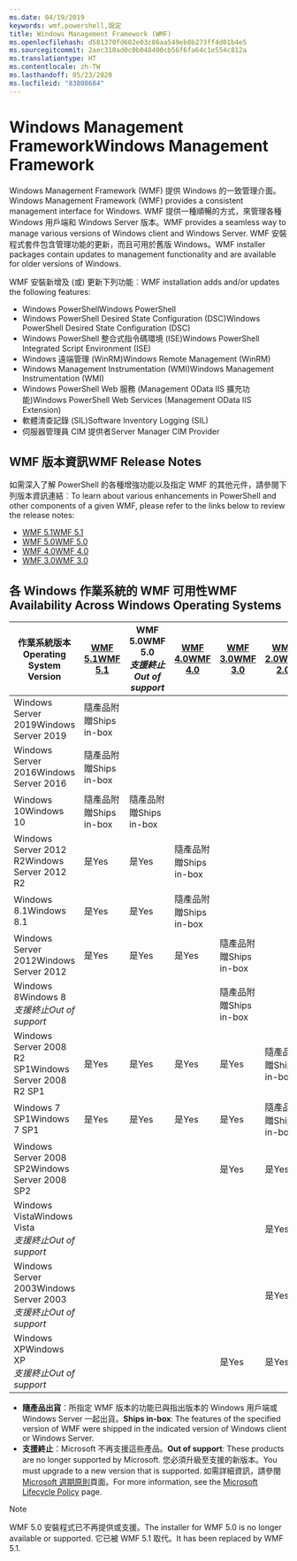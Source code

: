 ```yaml
---
ms.date: 04/19/2019
keywords: wmf,powershell,設定
title: Windows Management Framework (WMF)
ms.openlocfilehash: d581370fd602e03c86aa549eb8b273ff4d01b4e5
ms.sourcegitcommit: 2aec310ad0c0b048400cb56f6fa64c1e554c812a
ms.translationtype: HT
ms.contentlocale: zh-TW
ms.lasthandoff: 05/23/2020
ms.locfileid: "83808684"
---
```

# <a name="windows-management-framework"></a><span data-ttu-id="2213c-103">Windows Management Framework</span><span class="sxs-lookup"><span data-stu-id="2213c-103">Windows Management Framework</span></span>

<span data-ttu-id="2213c-104">Windows Management Framework (WMF) 提供 Windows 的一致管理介面。</span><span class="sxs-lookup"><span data-stu-id="2213c-104">Windows Management Framework (WMF) provides a consistent management interface for Windows.</span></span> <span data-ttu-id="2213c-105">WMF 提供一種順暢的方式，來管理各種 Windows 用戶端和 Windows Server 版本。</span><span class="sxs-lookup"><span data-stu-id="2213c-105">WMF provides a seamless way to manage various versions of Windows client and Windows Server.</span></span> <span data-ttu-id="2213c-106">WMF 安裝程式套件包含管理功能的更新，而且可用於舊版 Windows。</span><span class="sxs-lookup"><span data-stu-id="2213c-106">WMF installer packages contain updates to management functionality and are available for older versions of Windows.</span></span>

<span data-ttu-id="2213c-107">WMF 安裝新增及 (或) 更新下列功能︰</span><span class="sxs-lookup"><span data-stu-id="2213c-107">WMF installation adds and/or updates the following features:</span></span>

- <span data-ttu-id="2213c-108">Windows PowerShell</span><span class="sxs-lookup"><span data-stu-id="2213c-108">Windows PowerShell</span></span>
- <span data-ttu-id="2213c-109">Windows PowerShell Desired State Configuration (DSC)</span><span class="sxs-lookup"><span data-stu-id="2213c-109">Windows PowerShell Desired State Configuration (DSC)</span></span>
- <span data-ttu-id="2213c-110">Windows PowerShell 整合式指令碼環境 (ISE)</span><span class="sxs-lookup"><span data-stu-id="2213c-110">Windows PowerShell Integrated Script Environment (ISE)</span></span>
- <span data-ttu-id="2213c-111">Windows 遠端管理 (WinRM)</span><span class="sxs-lookup"><span data-stu-id="2213c-111">Windows Remote Management (WinRM)</span></span>
- <span data-ttu-id="2213c-112">Windows Management Instrumentation (WMI)</span><span class="sxs-lookup"><span data-stu-id="2213c-112">Windows Management Instrumentation (WMI)</span></span>
- <span data-ttu-id="2213c-113">Windows PowerShell Web 服務 (Management OData IIS 擴充功能)</span><span class="sxs-lookup"><span data-stu-id="2213c-113">Windows PowerShell Web Services (Management OData IIS Extension)</span></span>
- <span data-ttu-id="2213c-114">軟體清查記錄 (SIL)</span><span class="sxs-lookup"><span data-stu-id="2213c-114">Software Inventory Logging (SIL)</span></span>
- <span data-ttu-id="2213c-115">伺服器管理員 CIM 提供者</span><span class="sxs-lookup"><span data-stu-id="2213c-115">Server Manager CIM Provider</span></span>

## <a name="wmf-release-notes"></a><span data-ttu-id="2213c-116">WMF 版本資訊</span><span class="sxs-lookup"><span data-stu-id="2213c-116">WMF Release Notes</span></span>

<span data-ttu-id="2213c-117">如需深入了解 PowerShell 的各種增強功能以及指定 WMF 的其他元件，請參閱下列版本資訊連結︰</span><span class="sxs-lookup"><span data-stu-id="2213c-117">To learn about various enhancements in PowerShell and other components of a given WMF, please refer to the links below to review the release notes:</span></span>

- [<span data-ttu-id="2213c-118">WMF 5.1</span><span class="sxs-lookup"><span data-stu-id="2213c-118">WMF 5.1</span></span>](whats-new/release-notes.md#wmf-51-changes)
- [<span data-ttu-id="2213c-119">WMF 5.0</span><span class="sxs-lookup"><span data-stu-id="2213c-119">WMF 5.0</span></span>](whats-new/release-notes.md#wmf-50-changes)
- [<span data-ttu-id="2213c-120">WMF 4.0</span><span class="sxs-lookup"><span data-stu-id="2213c-120">WMF 4.0</span></span>](https://download.microsoft.com/download/3/D/6/3D61D262-8549-4769-A660-230B67E15B25/Windows%20Management%20Framework%204%200%20Release%20Notes.docx)
- [<span data-ttu-id="2213c-121">WMF 3.0</span><span class="sxs-lookup"><span data-stu-id="2213c-121">WMF 3.0</span></span>](https://download.microsoft.com/download/E/7/6/E76850B8-DA6E-4FF5-8CCE-A24FC513FD16/WMF%203%20Release%20Notes.docx)

## <a name="wmf-availability-across-windows-operating-systems"></a><span data-ttu-id="2213c-122">各 Windows 作業系統的 WMF 可用性</span><span class="sxs-lookup"><span data-stu-id="2213c-122">WMF Availability Across Windows Operating Systems</span></span>

|        <span data-ttu-id="2213c-123">作業系統版本</span><span class="sxs-lookup"><span data-stu-id="2213c-123">Operating System Version</span></span>         | <span data-ttu-id="2213c-124">[WMF 5.1][]</span><span class="sxs-lookup"><span data-stu-id="2213c-124">[WMF 5.1][]</span></span>  | <span data-ttu-id="2213c-125">WMF 5.0</span><span class="sxs-lookup"><span data-stu-id="2213c-125">WMF 5.0</span></span><br><span data-ttu-id="2213c-126">*支援終止*</span><span class="sxs-lookup"><span data-stu-id="2213c-126">*Out of support*</span></span> | <span data-ttu-id="2213c-127">[WMF 4.0][]</span><span class="sxs-lookup"><span data-stu-id="2213c-127">[WMF 4.0][]</span></span>  | <span data-ttu-id="2213c-128">[WMF 3.0][]</span><span class="sxs-lookup"><span data-stu-id="2213c-128">[WMF 3.0][]</span></span>  | <span data-ttu-id="2213c-129">[WMF 2.0][]</span><span class="sxs-lookup"><span data-stu-id="2213c-129">[WMF 2.0][]</span></span>  |
| --------------------------------------- | ------------ | --------------------------- | ------------ | ------------ | ------------ |
| <span data-ttu-id="2213c-130">Windows Server 2019</span><span class="sxs-lookup"><span data-stu-id="2213c-130">Windows Server 2019</span></span>                     | <span data-ttu-id="2213c-131">隨產品附贈</span><span class="sxs-lookup"><span data-stu-id="2213c-131">Ships in-box</span></span> |                             |              |              |              |
| <span data-ttu-id="2213c-132">Windows Server 2016</span><span class="sxs-lookup"><span data-stu-id="2213c-132">Windows Server 2016</span></span>                     | <span data-ttu-id="2213c-133">隨產品附贈</span><span class="sxs-lookup"><span data-stu-id="2213c-133">Ships in-box</span></span> |                             |              |              |              |
| <span data-ttu-id="2213c-134">Windows 10</span><span class="sxs-lookup"><span data-stu-id="2213c-134">Windows 10</span></span>                              | <span data-ttu-id="2213c-135">隨產品附贈</span><span class="sxs-lookup"><span data-stu-id="2213c-135">Ships in-box</span></span> | <span data-ttu-id="2213c-136">隨產品附贈</span><span class="sxs-lookup"><span data-stu-id="2213c-136">Ships in-box</span></span>                |              |              |              |
| <span data-ttu-id="2213c-137">Windows Server 2012 R2</span><span class="sxs-lookup"><span data-stu-id="2213c-137">Windows Server 2012 R2</span></span>                  | <span data-ttu-id="2213c-138">是</span><span class="sxs-lookup"><span data-stu-id="2213c-138">Yes</span></span>          | <span data-ttu-id="2213c-139">是</span><span class="sxs-lookup"><span data-stu-id="2213c-139">Yes</span></span>                         | <span data-ttu-id="2213c-140">隨產品附贈</span><span class="sxs-lookup"><span data-stu-id="2213c-140">Ships in-box</span></span> |              |              |
| <span data-ttu-id="2213c-141">Windows 8.1</span><span class="sxs-lookup"><span data-stu-id="2213c-141">Windows 8.1</span></span>                             | <span data-ttu-id="2213c-142">是</span><span class="sxs-lookup"><span data-stu-id="2213c-142">Yes</span></span>          | <span data-ttu-id="2213c-143">是</span><span class="sxs-lookup"><span data-stu-id="2213c-143">Yes</span></span>                         | <span data-ttu-id="2213c-144">隨產品附贈</span><span class="sxs-lookup"><span data-stu-id="2213c-144">Ships in-box</span></span> |              |              |
| <span data-ttu-id="2213c-145">Windows Server 2012</span><span class="sxs-lookup"><span data-stu-id="2213c-145">Windows Server 2012</span></span>                     | <span data-ttu-id="2213c-146">是</span><span class="sxs-lookup"><span data-stu-id="2213c-146">Yes</span></span>          | <span data-ttu-id="2213c-147">是</span><span class="sxs-lookup"><span data-stu-id="2213c-147">Yes</span></span>                         | <span data-ttu-id="2213c-148">是</span><span class="sxs-lookup"><span data-stu-id="2213c-148">Yes</span></span>          | <span data-ttu-id="2213c-149">隨產品附贈</span><span class="sxs-lookup"><span data-stu-id="2213c-149">Ships in-box</span></span> |              |
| <span data-ttu-id="2213c-150">Windows 8</span><span class="sxs-lookup"><span data-stu-id="2213c-150">Windows 8</span></span><br><span data-ttu-id="2213c-151">*支援終止*</span><span class="sxs-lookup"><span data-stu-id="2213c-151">*Out of support*</span></span>           |              |                             |              | <span data-ttu-id="2213c-152">隨產品附贈</span><span class="sxs-lookup"><span data-stu-id="2213c-152">Ships in-box</span></span> |              |
| <span data-ttu-id="2213c-153">Windows Server 2008 R2 SP1</span><span class="sxs-lookup"><span data-stu-id="2213c-153">Windows Server 2008 R2 SP1</span></span>              | <span data-ttu-id="2213c-154">是</span><span class="sxs-lookup"><span data-stu-id="2213c-154">Yes</span></span>          | <span data-ttu-id="2213c-155">是</span><span class="sxs-lookup"><span data-stu-id="2213c-155">Yes</span></span>                         | <span data-ttu-id="2213c-156">是</span><span class="sxs-lookup"><span data-stu-id="2213c-156">Yes</span></span>          | <span data-ttu-id="2213c-157">是</span><span class="sxs-lookup"><span data-stu-id="2213c-157">Yes</span></span>          | <span data-ttu-id="2213c-158">隨產品附贈</span><span class="sxs-lookup"><span data-stu-id="2213c-158">Ships in-box</span></span> |
| <span data-ttu-id="2213c-159">Windows 7 SP1</span><span class="sxs-lookup"><span data-stu-id="2213c-159">Windows 7 SP1</span></span>                           | <span data-ttu-id="2213c-160">是</span><span class="sxs-lookup"><span data-stu-id="2213c-160">Yes</span></span>          | <span data-ttu-id="2213c-161">是</span><span class="sxs-lookup"><span data-stu-id="2213c-161">Yes</span></span>                         | <span data-ttu-id="2213c-162">是</span><span class="sxs-lookup"><span data-stu-id="2213c-162">Yes</span></span>          | <span data-ttu-id="2213c-163">是</span><span class="sxs-lookup"><span data-stu-id="2213c-163">Yes</span></span>          | <span data-ttu-id="2213c-164">隨產品附贈</span><span class="sxs-lookup"><span data-stu-id="2213c-164">Ships in-box</span></span> |
| <span data-ttu-id="2213c-165">Windows Server 2008 SP2</span><span class="sxs-lookup"><span data-stu-id="2213c-165">Windows Server 2008 SP2</span></span>                 |              |                             |              | <span data-ttu-id="2213c-166">是</span><span class="sxs-lookup"><span data-stu-id="2213c-166">Yes</span></span>          | <span data-ttu-id="2213c-167">是</span><span class="sxs-lookup"><span data-stu-id="2213c-167">Yes</span></span>          |
| <span data-ttu-id="2213c-168">Windows Vista</span><span class="sxs-lookup"><span data-stu-id="2213c-168">Windows Vista</span></span><br><span data-ttu-id="2213c-169">*支援終止*</span><span class="sxs-lookup"><span data-stu-id="2213c-169">*Out of support*</span></span>       |              |                             |              |              | <span data-ttu-id="2213c-170">是</span><span class="sxs-lookup"><span data-stu-id="2213c-170">Yes</span></span>          |
| <span data-ttu-id="2213c-171">Windows Server 2003</span><span class="sxs-lookup"><span data-stu-id="2213c-171">Windows Server 2003</span></span><br><span data-ttu-id="2213c-172">*支援終止*</span><span class="sxs-lookup"><span data-stu-id="2213c-172">*Out of support*</span></span> |              |                             |              |              | <span data-ttu-id="2213c-173">是</span><span class="sxs-lookup"><span data-stu-id="2213c-173">Yes</span></span>          |
| <span data-ttu-id="2213c-174">Windows XP</span><span class="sxs-lookup"><span data-stu-id="2213c-174">Windows XP</span></span><br><span data-ttu-id="2213c-175">*支援終止*</span><span class="sxs-lookup"><span data-stu-id="2213c-175">*Out of support*</span></span>          |              |                             |              | <span data-ttu-id="2213c-176">是</span><span class="sxs-lookup"><span data-stu-id="2213c-176">Yes</span></span>          | <span data-ttu-id="2213c-177">是</span><span class="sxs-lookup"><span data-stu-id="2213c-177">Yes</span></span>          |

- <span data-ttu-id="2213c-178">**隨產品出貨**：所指定 WMF 版本的功能已與指出版本的 Windows 用戶端或 Windows Server 一起出貨。</span><span class="sxs-lookup"><span data-stu-id="2213c-178">**Ships in-box**: The features of the specified version of WMF were shipped in the indicated version of Windows client or Windows Server.</span></span>
- <span data-ttu-id="2213c-179">**支援終止**：Microsoft 不再支援這些產品。</span><span class="sxs-lookup"><span data-stu-id="2213c-179">**Out of support**: These products are no longer supported by Microsoft.</span></span> <span data-ttu-id="2213c-180">您必須升級至支援的新版本。</span><span class="sxs-lookup"><span data-stu-id="2213c-180">You must upgrade to a new version that is supported.</span></span> <span data-ttu-id="2213c-181">如需詳細資訊，請參閱 [Microsoft 週期原則][]頁面。</span><span class="sxs-lookup"><span data-stu-id="2213c-181">For more information, see the [Microsoft Lifecycle Policy][] page.</span></span>

> [!NOTE]
> <span data-ttu-id="2213c-182">WMF 5.0 安裝程式已不再提供或支援。</span><span class="sxs-lookup"><span data-stu-id="2213c-182">The installer for WMF 5.0 is no longer available or supported.</span></span> <span data-ttu-id="2213c-183">它已被 WMF 5.1 取代。</span><span class="sxs-lookup"><span data-stu-id="2213c-183">It has been replaced by WMF 5.1.</span></span>

[Microsoft 週期原則]: https://support.microsoft.com/lifecycle
[Microsoft Lifecycle Policy]: https://support.microsoft.com/lifecycle
[WMF 5.1]: https://aka.ms/wmf51download
[WMF 4.0]: https://aka.ms/wmf4download
[WMF 3.0]: https://aka.ms/wmf3download
[WMF 2.0]: https://aka.ms/wmf2download
